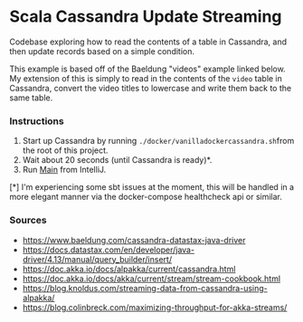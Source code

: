 # Scala Cassandra Update Streaming

Codebase exploring how to read the contents of a table in Cassandra, and then update records based on a simple condition.

This example is based off of the Baeldung "videos" example linked below. My extension of this is simply to read in the 
contents of the `video` table in Cassandra, convert the video titles to lowercase and write them back to the same table.

### Instructions

1. Start up Cassandra by running `./docker/vanilladockercassandra.sh`from the root of this project.
2. Wait about 20 seconds (until Cassandra is ready)*.
3. Run [Main](src/main/scala/Main.scala) from IntelliJ.

[*] I'm experiencing some sbt issues at the moment, this will be handled in a more elegant manner via the docker-compose healthcheck api or similar.

### Sources

* https://www.baeldung.com/cassandra-datastax-java-driver
* https://docs.datastax.com/en/developer/java-driver/4.13/manual/query_builder/insert/
* https://doc.akka.io/docs/alpakka/current/cassandra.html
* https://doc.akka.io/docs/akka/current/stream/stream-cookbook.html
* https://blog.knoldus.com/streaming-data-from-cassandra-using-alpakka/
* https://blog.colinbreck.com/maximizing-throughput-for-akka-streams/
